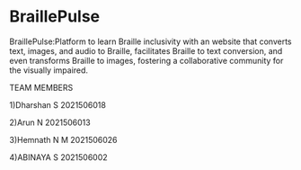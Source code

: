 # BraillePulse
BraillePulse:Platform to learn Braille inclusivity with an website that converts text, images, and audio to Braille, facilitates Braille to text conversion, and even transforms Braille to images, fostering a collaborative community for the visually impaired.



TEAM MEMBERS

1)Dharshan S     2021506018  

2)Arun N         2021506013  

3)Hemnath N M    2021506026  

4)ABINAYA S      2021506002  
